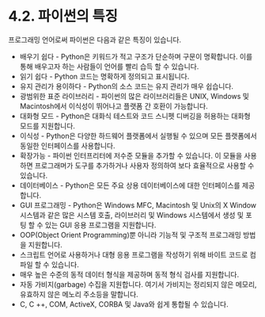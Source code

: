# 4.2. 파이썬의 특징

프로그래밍 언어로써 파이썬은 다음과 같은 특징이 있습니다.

* 배우기 쉽다 - Python은 키워드가 적고 구조가 단순하며 구문이 명확합니다. 이를 통해 배우고자 하는 사람들이 언어를 빨리 습득 할 수 있습니다.
* 읽기 쉽다 - Python 코드는 명확하게 정의되고 표시됩니다.
* 유지 관리가 용이하다 - Python의 소스 코드는 유지 관리가 매우 쉽습니다.
* 광범위한 표준 라이브러리 - 파이썬의 많은 라이브러리들은 UNIX, Windows 및 Macintosh에서 이식성이 뛰어나고 플랫폼 간 호환이 가능합니다.
* 대화형 모드 - Python은 대화식 테스트와 코드 스니펫 디버깅을 허용하는 대화형 모드를 지원합니다.
* 이식성 - Python은 다양한 하드웨어 플랫폼에서 실행될 수 있으며 모든 플랫폼에서 동일한 인터페이스를 사용합니다.
* 확장가능 - 파이썬 인터프리터에 저수준 모듈을 추가할 수 있습니다. 이 모듈을 사용하면 프로그래머가 도구를 추가하거나 사용자 정의하여 보다 효율적으로 사용할 수 있습니다.
* 데이터베이스 - Python은 모든 주요 상용 데이터베이스에 대한 인터페이스를 제공합니다.
* GUI 프로그래밍 - Python은 Windows MFC, Macintosh 및 Unix의 X Window 시스템과 같은 많은 시스템 호출, 라이브러리 및 Windows 시스템에서 생성 및 포팅 할 수 있는 GUI 응용 프로그램을 지원합니다.
* OOP(Object Orient Programming)뿐 아니라 기능적 및 구조적 프로그래밍 방법을 지원합니다.
* 스크립트 언어로 사용하거나 대형 응용 프로그램을 작성하기 위해 바이트 코드로 컴파일 할 수 있습니다.
* 매우 높은 수준의 동적 데이터 형식을 제공하며 동적 형식 검사를 지원합니다.
* 자동 가비지(garbage) 수집을 지원합니다. 여기서 가비지는 정리되지 않은 메모리, 유효하지 않은 메노리 주소등을 말합니다.
* C, C ++, COM, ActiveX, CORBA 및 Java와 쉽게 통합될 수 있습니다.

